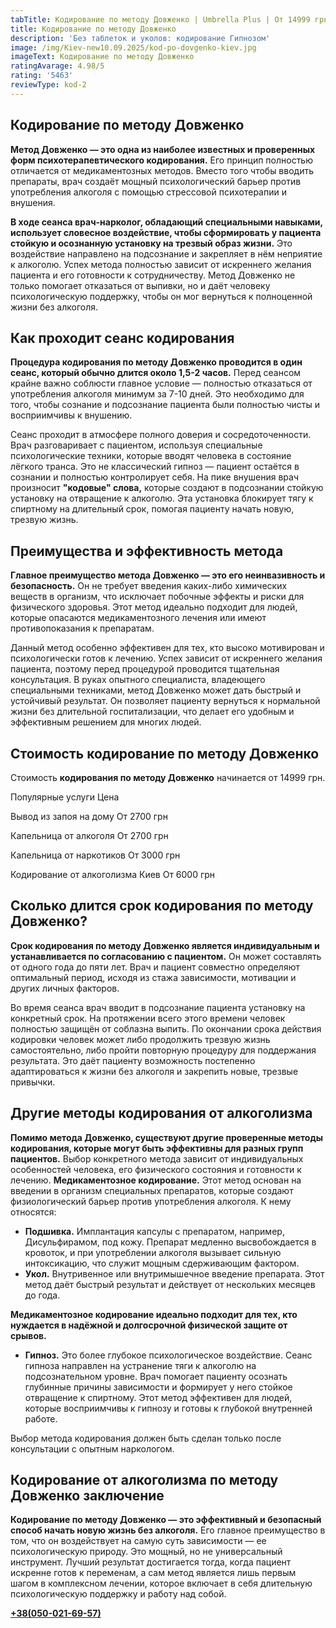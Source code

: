 ```yaml
---
tabTitle: Кодирование по методу Довженко | Umbrella Plus | От 14999 грн
title: Кодирование по методу Довженко
description: 'Без таблеток и уколов: кодирование Гипнозом'
image: /img/Kiev-new10.09.2025/kod-po-dovgenko-kiev.jpg
imageText: Кодирование по методу Довженко
ratingAvarage: 4.98/5
rating: '5463'
reviewType: kod-2
---
```


## Кодирование по методу Довженко

**Метод Довженко — это одна из наиболее известных и проверенных форм психотерапевтического кодирования.** Его принцип полностью отличается от медикаментозных методов. Вместо того чтобы вводить препараты, врач создаёт мощный психологический барьер против употребления алкоголя с помощью стрессовой психотерапии и внушения.

**В ходе сеанса врач-нарколог, обладающий специальными навыками, использует словесное воздействие, чтобы сформировать у пациента стойкую и осознанную установку на трезвый образ жизни.** Это воздействие направлено на подсознание и закрепляет в нём неприятие к алкоголю. Успех метода полностью зависит от искреннего желания пациента и его готовности к сотрудничеству. Метод Довженко не только помогает отказаться от выпивки, но и даёт человеку психологическую поддержку, чтобы он мог вернуться к полноценной жизни без алкоголя.

## Как проходит сеанс кодирования

**Процедура кодирования по методу Довженко проводится в один сеанс, который обычно длится около 1,5-2 часов.** Перед сеансом крайне важно соблюсти главное условие — полностью отказаться от употребления алкоголя минимум за 7-10 дней. Это необходимо для того, чтобы сознание и подсознание пациента были полностью чисты и восприимчивы к внушению.

Сеанс проходит в атмосфере полного доверия и сосредоточенности. Врач разговаривает с пациентом, используя специальные психологические техники, которые вводят человека в состояние лёгкого транса. Это не классический гипноз — пациент остаётся в сознании и полностью контролирует себя. На пике внушения врач произносит **"кодовые" слова,** которые создают в подсознании стойкую установку на отвращение к алкоголю. Эта установка блокирует тягу к спиртному на длительный срок, помогая пациенту начать новую, трезвую жизнь.

## Преимущества и эффективность метода

**Главное преимущество метода Довженко — это его неинвазивность и безопасность.** Он не требует введения каких-либо химических веществ в организм, что исключает побочные эффекты и риски для физического здоровья. Этот метод идеально подходит для людей, которые опасаются медикаментозного лечения или имеют противопоказания к препаратам.

Данный метод особенно эффективен для тех, кто высоко мотивирован и психологически готов к лечению. Успех зависит от искреннего желания пациента, поэтому перед процедурой проводится тщательная консультация. В руках опытного специалиста, владеющего специальными техниками, метод Довженко может дать быстрый и устойчивый результат. Он позволяет пациенту вернуться к нормальной жизни без длительной госпитализации, что делает его удобным и эффективным решением для многих людей.

## Стоимость кодирование по методу Довженко

Стоимость **кодирования по методу Довженко** начинается от 14999 грн.

Популярные услуги	Цена

Вывод из запоя на дому	От 2700 грн

Капельница от алкоголя	От 2700 грн

Капельница от наркотиков	От 3000 грн

Кодирование от алкоголизма Киев	От 6000 грн

## Сколько длится срок кодирования по методу Довженко?

**Срок кодирования по методу Довженко является индивидуальным и устанавливается по согласованию с пациентом.** Он может составлять от одного года до пяти лет. Врач и пациент совместно определяют оптимальный период, исходя из стажа зависимости, мотивации и других личных факторов.

Во время сеанса врач вводит в подсознание пациента установку на конкретный срок. На протяжении всего этого времени человек полностью защищён от соблазна выпить. По окончании срока действия кодировки человек может либо продолжить трезвую жизнь самостоятельно, либо пройти повторную процедуру для поддержания результата. Это даёт пациенту возможность постепенно адаптироваться к жизни без алкоголя и закрепить новые, трезвые привычки.

## Другие методы кодирования от алкоголизма

**Помимо метода Довженко, существуют другие проверенные методы кодирования, которые могут быть эффективны для разных групп пациентов.** Выбор конкретного метода зависит от индивидуальных особенностей человека, его физического состояния и готовности к лечению. **Медикаментозное кодирование.** Этот метод основан на введении в организм специальных препаратов, которые создают физиологический барьер против употребления алкоголя. К нему относятся:

* **Подшивка.** Имплантация капсулы с препаратом, например, Дисульфирамом, под кожу. Препарат медленно высвобождается в кровоток, и при употреблении алкоголя вызывает сильную интоксикацию, что служит мощным сдерживающим фактором.
* **Укол.** Внутривенное или внутримышечное введение препарата. Этот метод даёт быстрый результат и действует от нескольких месяцев до года.

**Медикаментозное кодирование идеально подходит для тех, кто нуждается в надёжной и долгосрочной физической защите от срывов.**

* **Гипноз.** Это более глубокое психологическое воздействие. Сеанс гипноза направлен на устранение тяги к алкоголю на подсознательном уровне. Врач помогает пациенту осознать глубинные причины зависимости и формирует у него стойкое отвращение к спиртному. Этот метод эффективен для людей, которые восприимчивы к гипнозу и готовы к глубокой внутренней работе.

Выбор метода кодирования должен быть сделан только после консультации с опытным наркологом.

## Кодирование от алкоголизма по методу Довженко заключение

**Кодирование по методу Довженко — это эффективный и безопасный способ начать новую жизнь без алкоголя.** Его главное преимущество в том, что он воздействует на самую суть зависимости — ее психологическую природу. Это мощный, но не универсальный инструмент. Лучший результат достигается тогда, когда пациент искренне готов к переменам, а сам метод является лишь первым шагом в комплексном лечении, которое включает в себя длительную психологическую поддержку и работу над собой.

**[+38(050-021-69-57)](tel:0500216957)**
